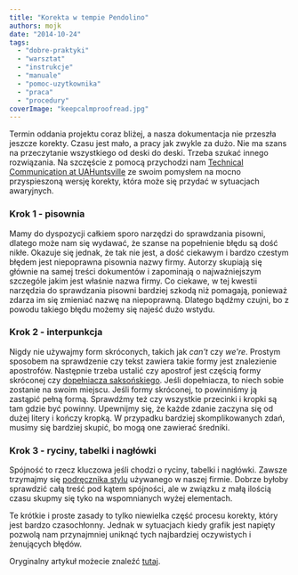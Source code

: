 ```yaml
---
title: "Korekta w tempie Pendolino"
authors: mojk
date: "2014-10-24"
tags:
  - "dobre-praktyki"
  - "warsztat"
  - "instrukcje"
  - "manuale"
  - "pomoc-uzytkownika"
  - "praca"
  - "procedury"
coverImage: "keepcalmproofread.jpg"
---
```


Termin oddania projektu coraz bliżej, a nasza dokumentacja nie przeszła jeszcze
korekty. Czasu jest mało, a pracy jak zwykle za dużo. Nie ma szans na
przeczytanie wszystkiego od deski do deski. Trzeba szukać innego rozwiązania. Na
szczęście z pomocą przychodzi nam
[Technical Communication at UAHuntsville](http://uahtechcomm.com/) ze swoim
pomysłem na mocno przyspieszoną wersję korekty, która może się przydać w
sytuacjach awaryjnych.

<!--truncate-->

### Krok 1 - pisownia

Mamy do dyspozycji całkiem sporo narzędzi do sprawdzania pisowni, dlatego może
nam się wydawać, że szanse na popełnienie błędu są dość nikłe. Okazuje się
jednak, że tak nie jest, a dość ciekawym i bardzo czestym błędem jest
niepoprawna pisownia nazwy firmy. Autorzy skupiają się głównie na samej treści
dokumentów i zapominają o najważniejszym szczególe jakim jest właśnie nazwa
firmy. Co ciekawe, w tej kwestii narzędzia do sprawdzania pisowni bardziej
szkodą niż pomagają, ponieważ zdarza im się zmieniać nazwę na niepoprawną.
Dlatego bądźmy czujni, bo z powodu takiego błędu możemy się najeść dużo wstydu.

### Krok 2 - interpunkcja

Nigdy nie używajmy form skróconych, takich jak _can't_ czy _we're_. Prostym
sposobem na sprawdzenie czy tekst zawiera takie formy jest znalezienie
apostrofów. Następnie trzeba ustalić czy apostrof jest częścią formy skróconej
czy
[dopełniacza saksońskiego](http://www.angielski.edu.pl/rzeczowniki/dopelniacz_saksonski_277.html).
Jeśli dopełniacza, to niech sobie zostanie na swoim miejscu. Jeśli formy
skróconej, to powinniśmy ją zastąpić pełną formą. Sprawdźmy też czy wszystkie
przecinki i kropki są tam gdzie być powinny. Upewnijmy się, że każde zdanie
zaczyna się od dużej litery i kończy kropką. W przypadku bardziej
skomplikowanych zdań, musimy się bardziej skupić, bo mogą one zawierać średniki.

### Krok 3 - ryciny, tabelki i nagłówki

Spójność to rzecz kluczowa jeśli chodzi o ryciny, tabelki i nagłówki. Zawsze
trzymajmy się
[podręcznika stylu](http://techwriter.pl/podrecznik-stylu-stylrecznik/)
używanego w naszej firmie. Dobrze byłoby sprawdzić całą treść pod kątem
spójności, ale w związku z małą ilością czasu skupmy się tyko na wspomnianych
wyżej elementach.

Te krótkie i proste zasady to tylko niewielka część procesu korekty, który jest
bardzo czasochłonny. Jednak w sytuacjach kiedy grafik jest napięty pozwolą nam
przynajmniej uniknąć tych najbardziej oczywistych i żenujących błędów.

Oryginalny artykuł możecie znaleźć
[tutaj](http://uahtechcomm.com/2014/09/20/proofing-in-a-pinch).
